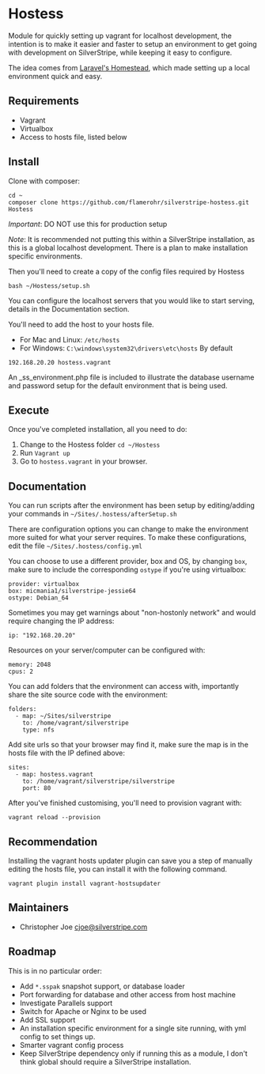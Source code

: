 # Hostess
Module for quickly setting up vagrant for localhost development, the intention is to make it easier and
faster to setup an environment to get going with development on SilverStripe, while keeping it easy to configure.

The idea comes from [Laravel's Homestead](https://github.com/laravel/homestead), which made setting up a local
environment quick and easy.

## Requirements
* Vagrant
* Virtualbox
* Access to hosts file, listed below

## Install
Clone with composer:
```
cd ~
composer clone https://github.com/flamerohr/silverstripe-hostess.git Hostess
```
*Important*: DO NOT use this for production setup

*Note*: It is recommended not putting this within a SilverStripe installation, as this is a global localhost
development. There is a plan to make installation specific environments.

Then you'll need to create a copy of the config files required by Hostess
```
bash ~/Hostess/setup.sh
```

You can configure the localhost servers that you would like to start serving, details in the Documentation section.

You'll need to add the host to your hosts file.
* For Mac and Linux: `/etc/hosts`
* For Windows: `C:\windows\system32\drivers\etc\hosts`
By default
```
192.168.20.20 hostess.vagrant
```

An _ss_environment.php file is included to illustrate the database username and password setup for the default
environment that is being used.

## Execute
Once you've completed installation, all you need to do:
1. Change to the Hostess folder `cd ~/Hostess`
1. Run `Vagrant up`
1. Go to `hostess.vagrant` in your browser.

## Documentation
You can run scripts after the environment has been setup by editing/adding your commands in
`~/Sites/.hostess/afterSetup.sh`

There are configuration options you can change to make the environment more suited for what your server requires.
To make these configurations, edit the file `~/Sites/.hostess/config.yml`

You can choose to use a different provider, box and OS, by changing `box`, make sure to include the corresponding `ostype`
if you're using virtualbox:
```
provider: virtualbox
box: micmania1/silverstripe-jessie64
ostype: Debian_64
```

Sometimes you may get warnings about "non-hostonly network" and would require changing the IP address:
```
ip: "192.168.20.20"
```

Resources on your server/computer can be configured with:
```
memory: 2048
cpus: 2
```

You can add folders that the environment can access with, importantly share the site source code with the environment:
```
folders:
  - map: ~/Sites/silverstripe
    to: /home/vagrant/silverstripe
    type: nfs
```

Add site urls so that your browser may find it, make sure the map is in the hosts file with the IP defined above:
```
sites:
  - map: hostess.vagrant
    to: /home/vagrant/silverstripe/silverstripe
    port: 80
```

After you've finished customising, you'll need to provision vagrant with:
```
vagrant reload --provision
```

## Recommendation
Installing the vagrant hosts updater plugin can save you a step of manually editing the hosts file, you can install it
with the following command.
```
vagrant plugin install vagrant-hostsupdater
```

## Maintainers
* Christopher Joe cjoe@silverstripe.com

## Roadmap
This is in no particular order:
* Add `*.sspak` snapshot support, or database loader
* Port forwarding for database and other access from host machine
* Investigate Parallels support
* Switch for Apache or Nginx to be used
* Add SSL support
* An installation specific environment for a single site running, with yml config to set things up.
* Smarter vagrant config process
* Keep SilverStripe dependency only if running this as a module, I don't think global should require a SilverStripe
installation.
